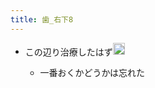 ```yaml
---
title: 歯_右下8
---
```


* この辺り治療したはず<img src='https://scrapbox.io/api/pages/blu3mo-public/blu3mo/icon' alt='blu3mo.icon' height="19.5"/>

  * 一番おくかどうかは忘れた
